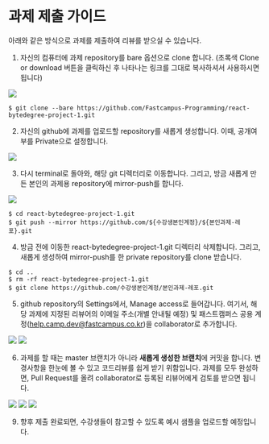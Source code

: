 # 과제 제출 가이드

아래와 같은 방식으로 과제를 제출하여 리뷰를 받으실 수 있습니다.

1. 자신의 컴퓨터에 과제 repository를 bare 옵션으로 clone 합니다.
(초록색 Clone or download 버튼을 클릭하신 후 나타나는 링크를 그대로 복사하셔서 사용하시면 됩니다)

![](./guide-images/clone.png)

```
$ git clone --bare https://github.com/Fastcampus-Programming/react-bytedegree-project-1.git
```

2. 자신의 github에 과제를 업로드할 repository를 새롭게 생성합니다. 이때, 공개여부를 Private으로 설정합니다.  

![](./guide-images/create-repo.png)

3. 다시 terminal로 돌아와, 해당 git 디렉터리로 이동합니다. 그리고, 방금 새롭게 만든 본인의 과제용 repository에 mirror-push를 합니다.

![](./guide-images/setting-repo.png)

```
$ cd react-bytedegree-project-1.git
$ git push --mirror https://github.com/${수강생본인계정}/${본인과제-레포}.git
```

4. 방금 전에 이동한 react-bytedegree-project-1.git 디렉터리 삭제합니다. 그리고, 새롭게 생성하여 mirror-push를 한 private repository를 clone 받습니다.

```
$ cd ..
$ rm -rf react-bytedegree-project-1.git
$ git clone https://github.com/수강생본인계정/본인과제-레포.git
```

5. github repository의 Settings에서, Manage access로 들어갑니다. 여기서, 해당 과제에 지정된 리뷰어의 이메일 주소(개별 안내될 예정) 및 패스트캠퍼스 공용 계정(help.camp.dev@fastcampus.co.kr)을 collaborator로 추가합니다.

![](./guide-images/collaborator-2.png)
![](./guide-images/collaborator-3.png)

6. 과제를 할 때는 master 브랜치가 아니라 **새롭게 생성한 브랜치**에 커밋을 합니다. 변경사항을 한눈에 볼 수 있고 코드리뷰를 쉽게 받기 위함입니다. 과제를 모두 완성하면, Pull Request를 올려 collaborator로 등록된 리뷰어에게 검토를 받으면 됩니다.

![](./guide-images/branch.png)
![](./guide-images/pr-1.png)
![](./guide-images/pr-2.png)

9. 향후 제출 완료되면, 수강생들이 참고할 수 있도록 예시 샘플을 업로드할 예정입니다.
